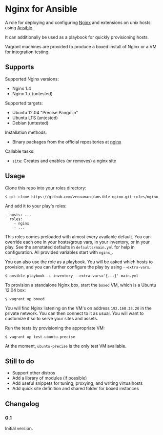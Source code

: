 Nginx for Ansible
=================

A role for deploying and configuring [Nginx](http://nginx.com) and extensions on unix hosts using [Ansible](http://www.ansibleworks.com/).

It can additionally be used as a playbook for quickly provisioning hosts.

Vagrant machines are provided to produce a boxed install of Nginx or a VM for integration testing.


Supports
--------

Supported Nginx versions:

- Nginx 1.4
- Nginx 1.x (untested)

Supported targets:

- Ubuntu 12.04 "Precise Pangolin"
- Ubuntu LTS (untested)
- Debian (untested)

Installation methods:

- Binary packages from the official repositories at [nginx](http://wiki.nginx.org/Install)

Callable tasks:

- `site`: Creates and enables (or removes) a nginx site


Usage
-----

Clone this repo into your roles directory:

    $ git clone https://github.com/zenoamaro/ansible-nginx.git roles/nginx

And add it to your play's roles:

    - hosts: ...
      roles:
        - nginx
        - ...

This roles comes preloaded with almost every available default. You can override each one in your hosts/group vars, in your inventory, or in your play. See the annotated defaults in `defaults/main.yml` for help in configuration. All provided variables start with `nginx_`.

You can also use the role as a playbook. You will be asked which hosts to provision, and you can further configure the play by using `--extra-vars`.

    $ ansible-playbook -i inventory --extra-vars='{...}' main.yml

To provision a standalone Nginx box, start the `boxed` VM, which is a Ubuntu 12.04 box:

    $ vagrant up boxed

You will find Nginx listening on the VM's on address `192.168.33.20` in the private network. You can then connect to it as usual. You will want to customize it so to serve your sites and assets.

Run the tests by provisioning the appropriate VM:

    $ vagrant up test-ubuntu-precise

At the moment, `ubuntu-precise` is the only test VM available.


Still to do
-----------

- Support other distros
- Add a library of modules (if possible)
- Add useful snippets for tuning, proxying, and writing virtualhosts
- Add quick site definition and shared folder for boxed instances


Changelog
---------

### 0.1

Initial version.

